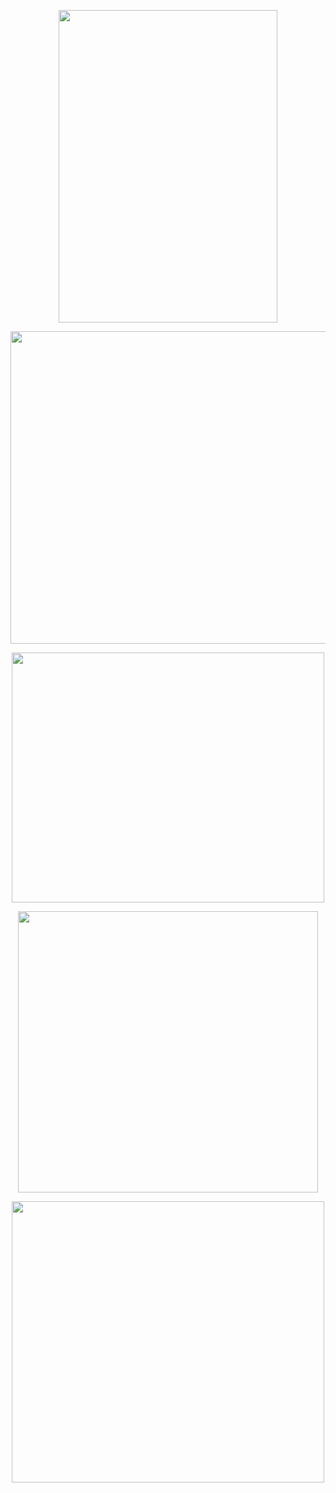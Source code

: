 <p align="center"><img src= "https://user-images.githubusercontent.com/66701331/183236753-db570d86-c3eb-43a2-a8e9-915ad897ffe3.png" width="350" height="500" ></p>

<p align="center"><img src= "https://user-images.githubusercontent.com/66701331/183236671-80d70994-f625-4b91-a2e6-dffd142ede37.png" width="525" height="500" ></p>

<p align="center"><img src= "https://user-images.githubusercontent.com/66701331/183236813-874f129d-4ab0-474c-86ee-c80502720098.png"  width="500" height="400" ></p>

<p align="center"><img src= "https://user-images.githubusercontent.com/66701331/183236895-56471ace-20e0-474b-9105-59c129854e4d.png"  width="480" height="450" ></p>

<p align="center"><img src= "https://user-images.githubusercontent.com/66701331/204115708-1e86ad19-648d-4e74-a64f-69cd9ef594d6.png"  width="500" height="450" ></p>
